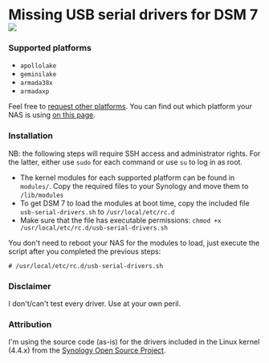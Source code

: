 # Missing USB serial drivers for DSM 7 <a href="https://www.paypal.com/donate?hosted_button_id=E7DEFXHFSK8Y6"><img style="vertical-align:middle" src="https://www.paypalobjects.com/en_GB/i/btn/btn_donate_SM.gif"></a>

### Supported platforms

* `apollolake`
* `geminilake`
* `armada38x`
* `armadaxp`

Feel free to [request other platforms](https://github.com/robertklep/dsm7-usb-serial-drivers/issues). You can find out which platform your NAS is using [on this page](https://kb.synology.com/en-global/DSM/tutorial/What_kind_of_CPU_does_my_NAS_have).

### Installation

NB: the following steps will require SSH access and administrator rights. For the latter, either use `sudo` for each command or use `su` to log in as root.

* The kernel modules for each supported platform can be found in `modules/`. Copy the required files to your Synology and move them to `/lib/modules`
* To get DSM 7 to load the modules at boot time, copy the included file `usb-serial-drivers.sh` to `/usr/local/etc/rc.d`
* Make sure that the file has executable permissions:
  `chmod +x /usr/local/etc/rc.d/usb-serial-drivers.sh`

You don't need to reboot your NAS for the modules to load, just execute the script after you completed the previous steps:
```
# /usr/local/etc/rc.d/usb-serial-drivers.sh
```

### Disclaimer

I don't/can't test every driver. Use at your own peril.

### Attribution

I'm using the source code (as-is) for the drivers included in the Linux kernel (4.4.x) from the [Synology Open Source Project](https://sourceforge.net/projects/dsgpl/).
